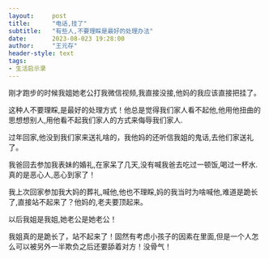 ```yaml
---
layout:     post
title:      "电话,挂了"
subtitle:   "有些人,不要理睬是最好的处理办法"
date:       2023-08-023 19:28:00
author:     "王元存"
header-style: text
tags:
- 生活启示录
---
```


刚才跑步的时候我姐她老公打我微信视频,我直接没接,他妈的我应该直接把挂了。

这种人不要理睬,是最好的处理方式！他总是觉得我们家人看不起他,他用他扭曲的思想想别人,用他看不起我们家人的方式来侮辱我们家人.

过年回家,他没到我们家来送礼啥的，我他妈的还听信我姐的鬼话,去他们家送礼了。

我爸回去参加我表妹的婚礼,在家呆了几天,没有喊我爸去吃过一顿饭,喝过一杯水.真的是恶心人,恶心到家了！

我上次回家参加我大妈的葬礼,喊他,他也不理睬,妈的我当时为啥喊他,难道是跪长了,直接站不起来了？他妈的,老夫要顶起来。

以后我姐是我姐,她老公是她老公！

我姐真的是跪长了，站不起来了！固然有考虑小孩子的因素在里面,但是一个人怎么可以被另外一半欺负之后还要舔着对方！没骨气！
